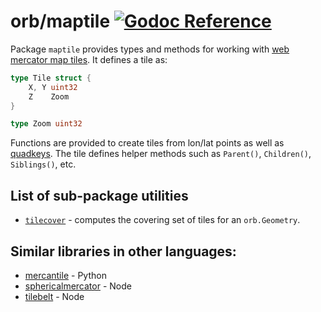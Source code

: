 # orb/maptile [![Godoc Reference](https://pkg.go.dev/badge/github.com/TucarApp/orb)](https://pkg.go.dev/github.com/TucarApp/orb/maptile)

Package `maptile` provides types and methods for working with
[web mercator map tiles](https://www.google.com/search?q=web+mercator+map+tiles).
It defines a tile as:

```go
type Tile struct {
    X, Y uint32
    Z    Zoom
}

type Zoom uint32
```

Functions are provided to create tiles from lon/lat points as well as
[quadkeys](https://msdn.microsoft.com/en-us/library/bb259689.aspx).
The tile defines helper methods such as `Parent()`, `Children()`, `Siblings()`, etc.

## List of sub-package utilities

-   [`tilecover`](tilecover) - computes the covering set of tiles for an `orb.Geometry`.

## Similar libraries in other languages:

-   [mercantile](https://github.com/mapbox/mercantile) - Python
-   [sphericalmercator](https://github.com/mapbox/sphericalmercator) - Node
-   [tilebelt](https://github.com/mapbox/tilebelt) - Node
